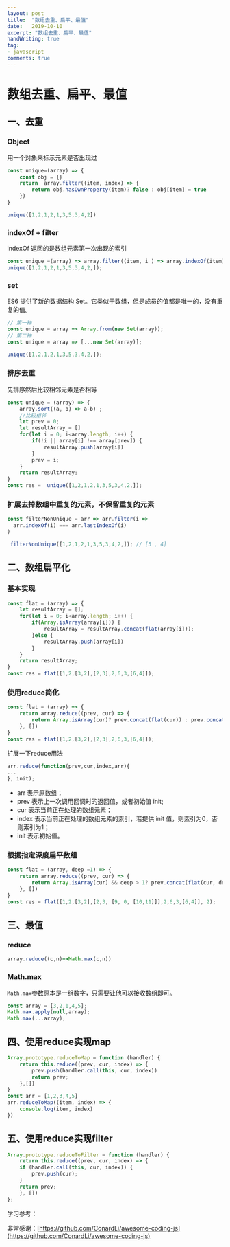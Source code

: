 ```yaml
---
layout: post
title:  "数组去重、扁平、最值"
date:   2019-10-10
excerpt: "数组去重、扁平、最值"
handWriting: true
tag:
- javascript
comments: true
---
```



# 数组去重、扁平、最值

##  一、去重

### Object

用一个对象来标示元素是否出现过

```javascript
const unique=(array) => {
    const obj = {}
    return  array.filter((item, index) => {
        return obj.hasOwnProperty(item)? false : obj[item] = true
    })
}

unique([1,2,1,2,1,3,5,3,4,2])
```

### indexOf + filter

indexOf 返回的是数组元素第一次出现的索引

```javascript
const unique =(array) => array.filter((item, i ) => array.indexOf(item) === i);
unique([1,2,1,2,1,3,5,3,4,2,]);
```

### set 

ES6 提供了新的数据结构 Set。它类似于数组，但是成员的值都是唯一的，没有重复的值。

```javascript
// 第一种
const unique = array => Array.from(new Set(array));
// 第二种
const unique = array => [...new Set(array)];

unique([1,2,1,2,1,3,5,3,4,2,]);
```

### 排序去重

先排序然后比较相邻元素是否相等

```javascript
const unique = (array) => {
    array.sort((a, b) => a-b) ;
    //比较相邻
    let prev = 0;
    let resultArray = []
    for(let i = 0; i<array.length; i++) {
        if(!i || array[i] !== array[prev]) {
            resultArray.push(array[i])
        }
        prev = i;
    }
    return resultArray;
}
const res =  unique([1,2,1,2,1,3,5,3,4,2,]);
```

### 扩展去掉数组中重复的元素，不保留重复的元素

```javascript
const filterNonUnique = arr => arr.filter(i => 
  arr.indexOf(i) === arr.lastIndexOf(i)
)

 filterNonUnique([1,2,1,2,1,3,5,3,4,2,]); // [5 , 4]
```

## 二、数组扁平化

### 基本实现

```javascript
const flat = (array) => {
    let resultArray = [];
    for(let i = 0; i<array.length; i++) {
        if(Array.isArray(array[i])) {
            resultArray = resultArray.concat(flat(array[i]));
        }else {
            resultArray.push(array[i])
        }
    }
    return resultArray;
}
const res = flat([1,2,[3,2],[2,3],2,6,3,[6,4]]);
```

### 使用reduce简化

```javascript
const flat = (array) => {
    return array.reduce((prev, cur) => {
        return Array.isArray(cur)? prev.concat(flat(cur)) : prev.concat(cur);
    }, [])
}
const res = flat([1,2,[3,2],[2,3],2,6,3,[6,4]]);
```

扩展一下reduce用法

```javascript
arr.reduce(function(prev,cur,index,arr){
...
}, init);
```
* arr 表示原数组；
* prev 表示上一次调用回调时的返回值，或者初始值 init;
* cur 表示当前正在处理的数组元素；
* index 表示当前正在处理的数组元素的索引，若提供 init 值，则索引为0，否则索引为1；
* init 表示初始值。

### 根据指定深度扁平数组

```javascript
const flat = (array, deep =1) => {
    return array.reduce((prev, cur) => {
        return Array.isArray(cur) && deep > 1? prev.concat(flat(cur, deep -1)) : prev.concat(cur);
    }, [])
}
const res = flat([1,2,[3,2],[2,3, [9, 0, [10,11]]],2,6,3,[6,4]], 2);
```

## 三、最值

### reduce

```javascript
array.reduce((c,n)=>Math.max(c,n))
```

### Math.max

`Math.max`参数原本是一组数字，只需要让他可以接收数组即可。

```javascript
const array = [3,2,1,4,5];
Math.max.apply(null,array);
Math.max(...array);
```

## 四、使用reduce实现map

```javascript
Array.prototype.reduceToMap = function (handler) {
    return this.reduce((prev, cur, index) => {
        prev.push(handler.call(this, cur, index))
        return prev;
    },[])
}
const arr = [1,2,3,4,5]
arr.reduceToMap((item, index) => {
    console.log(item, index)
})
```

## 五、使用reduce实现filter

```javascript
Array.prototype.reduceToFilter = function (handler) {
    return this.reduce((prev, cur, index) => {
    if (handler.call(this, cur, index)) {
        prev.push(cur);
    }
    return prev;
    }, [])
};
```



学习参考：

非常感谢：[https://github.com/ConardLi/awesome-coding-js](https://github.com/ConardLi/awesome-coding-js)



